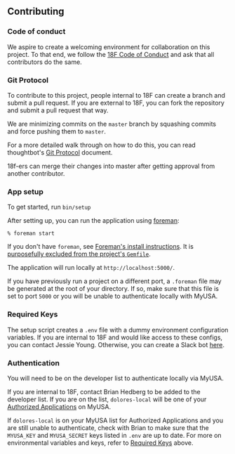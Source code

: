 ## Contributing

### Code of conduct

We aspire to create a welcoming environment for collaboration on this project.
To that end, we follow the [18F Code of
Conduct](https://github.com/18F/code-of-conduct/blob/master/code-of-conduct.md)
and ask that all contributors do the same.

### Git Protocol

To contribute to this project, people internal to 18F can create a branch and submit a pull request. If you are external to 18F, you can fork the repository and submit a pull request that way.

We are minimizing commits on the `master` branch by squashing commits and force pushing them to `master`. 

For a more detailed walk through on how to do this, you can read thoughtbot's [Git Protocol](https://github.com/thoughtbot/guides/tree/master/protocol/git#write-a-feature) document.

18f-ers can merge their changes into master after getting approval from another contributor.

### App setup

To get started, run `bin/setup`

After setting up, you can run the application using [foreman]:

    % foreman start

If you don't have `foreman`, see [Foreman's install instructions][foreman]. It
is [purposefully excluded from the project's `Gemfile`][exclude].

[foreman]: https://github.com/ddollar/foreman
[exclude]: https://github.com/ddollar/foreman/pull/437#issuecomment-41110407

The application will run locally at `http://localhost:5000/`. 

If you have previously run a project on a different port, a `.foreman` file 
may be generated at the root of your directory. If so, make sure that this 
file is set to port `5000` or you will be unable to authenticate locally with MyUSA.

### Required Keys

The setup script creates a `.env` file with a dummy environment configuration variables.
If you are internal to 18F and would like access to these configs,
you can contact Jessie Young. Otherwise, you can create a Slack bot
[here](https://18f.slack.com/services/new/bot).

### Authentication

You will need to be on the developer list to authenticate locally via MyUSA.

If you are internal to 18F, contact Brian Hedberg to be added to the developer list.
If you are on the list, `dolores-local` will be one of your [Authorized Applications](https://alpha.my.usa.gov/authorizations) 
on MyUSA.

If `dolores-local` is on your MyUSA list for Authorized Applications and you 
are still unable to authenticate, check with Brian to make sure that the `MYUSA_KEY`
and `MYUSA_SECRET` keys listed in `.env` are up to date.
For more on environmental variables and keys, refer to [Required Keys](#required-keys) above.
